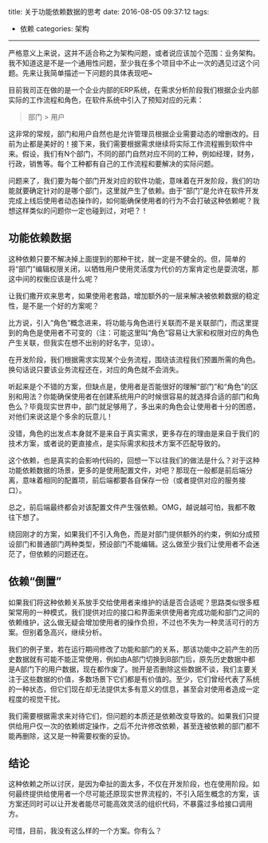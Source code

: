 title: 关于功能依赖数据的思考
date: 2016-08-05 09:37:12
tags:
- 依赖
categories: 架构
---

严格意义上来说，这并不适合称之为架构问题，或者说应该加个范围：业务架构。我不知道这是不是一个通用性问题，至少我在多个项目中不止一次的遇见过这个问题。先来让我简单描述一下问题的具体表现吧~
<!-- more -->
目前我司正在做的是一个企业内部的ERP系统，在需求分析阶段我们根据企业内部实际的工作流程和角色，在软件系统中引入了预知对应的元素：

> 部门 > 用户

这非常的常规，部门和用户自然也是允许管理员根据企业需要动态的增删改的。目前为止都是美好的！接下来，我们需要根据需求继续将实际工作流程搬到软件中来。假设，我们有N个部门，不同的部门自然对应不同的工种，例如经理，财务，行政，销售等。每个工种都有自己的工作流程和要解决的实际问题。

问题来了，我们要为每个部门开发对应的软件功能，意味着在开发阶段，我们的功能就要确定针对的是哪个部门，这里就产生了依赖。由于“部门”是允许在软件开发完成上线后使用者动态操作的，如何能确保使用者的行为不会打破这种依赖呢？我想这样类似的问题你一定也碰到过，对吧？！


## 功能依赖数据

这种依赖只要不解决掉上面提到的那种干扰，就一定是不健全的。但，简单的将“部门”编辑权限关闭，以牺牲用户使用灵活度为代价的方案肯定也是耍流氓，那这中间的权衡应该是什么呢？

让我们撒开欢来思考，如果使用老套路，增加额外的一层来解决被依赖数据的稳定性，是不是一个好的方案呢？

比方说，引入“角色”概念进来，将功能与角色进行关联而不是关联部门，而这里提到的角色是使用者不可变的（注：可能这里叫“角色”容易让大家和权限对应的角色产生关联，但我实在想不出别的好名字，见谅）。

在开发阶段，我们根据需求实现某个业务流程，围绕该流程我们预置所需的角色。换句话说只要该业务流程还在，对应的角色就不会消失。

听起来是个不错的方案，但缺点是，使用者是否能很好的理解“部门”和“角色”的区别和用法？你能确保使用者在创建系统用户的时候很容易的就选择合适的部门和角色么？毕竟现实世界中，部门就足够用了，多出来的角色会让使用者十分的困惑，对他们来说这是个多余的玩意儿！

没错，角色的出发点本身就不是来自于真实需求，更多存在的理由是来自于我们的技术方案，或者说的更直接点，是实际需求和技术方案不匹配导致的。

这个依赖，也是真实的会影响代码的，回想一下以往我们的做法是什么？对于这种功能依赖数据的场景，更多的是使用配置文件，对吧？那现在一般都是前后端分离，意味着相同的配置项，前后端都要各自保存一份（或者提供对应的服务接口）。

总之，前后端最终都会对该配置文件产生强依赖。OMG，越说越可怕，我都不敢往下想了。

绕回刚才的方案，如果我们不引入角色，而是对部门提供额外的约束，例如分成预设部门和普通部门两种类型，预设部门不能编辑。这么做至少我们让使用者不会迷茫了，但依赖的问题还在。


## 依赖“倒置”

如果我们将这种依赖关系放手交给使用者来维护的话是否合适呢？思路类似很多框架常用的一种模式，我们提供对应的接口和界面来供使用者完成功能和部门之间的依赖维护，这么做无疑会增加使用者的操作负担，不过也不失为一种灵活可行的方案。但别着急高兴，继续分析。

我们的例子里，若在运行期间修改了功能和部门的关系，那该功能中之前产生的历史数据就有可能不能正常使用，例如由A部门切换到B部门后，原先历史数据中都是A部门下的用户数据，现在都作废了。抛开是否删除这些数据不谈，我们主要关注于这些数据的价值，多数场景下它们都是有价值的。至少，它们曾经代表了系统的一种状态，但它们现在却无法提供太多有意义的信息，甚至会对使用者造成一定程度的视觉干扰。

我们需要根据需求来对待它们，但问题的本质还是依赖改变导致的。如果我们只提供给用户仅一次的依赖绑定操作，之后不允许修改依赖，甚至连被依赖的部门都不能再删除，这又是一种需要权衡的妥协。


## 结论

这种依赖之所以讨厌，是因为牵扯的面太多，不仅在开发阶段，也在使用阶段。如何最终提供给使用者一个尽可能还原现实世界流程的，不引入陌生概念的方案，该方案还同时可以让开发者能尽可能高效灵活的组织代码，不暴露过多给接口调用方。

可惜，目前，我没有这么样的一个方案。你有么？
